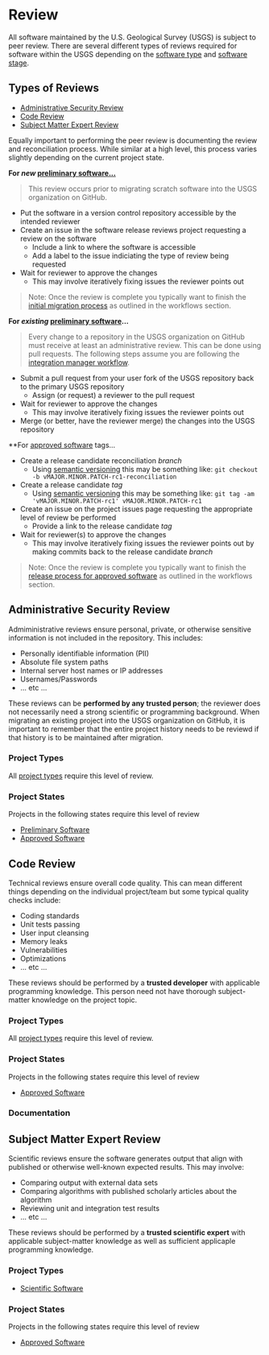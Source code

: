 Review
======

All software maintained by the U.S. Geological Survey (USGS) is subject to
peer review. There are several different types of reviews required for
software within the USGS depending on the [software type][1] and
[software stage][2].

Types of Reviews
----------------
 - [Administrative Security Review](#administrative-security-review)
 - [Code Review](#code-review)
 - [Subject Matter Expert Review](#subject-matter-expert-review)

Equally important to performing the peer review is documenting the review and
reconciliation process. While similar at a high level, this process varies
slightly depending on the current project state.

**For _new_ [preliminary software...][3]**

> This review occurs prior to migrating scratch software into the USGS
> organization on GitHub.

 - Put the software in a version control repository accessible by the intended
   reviewer
 - Create an issue in the software release reviews project requesting
   a review on the software
   - Include a link to where the software is accessible
   - Add a label to the issue indiciating the type of review being requested
 - Wait for reviewer to approve the changes
   - This may involve iteratively fixing issues the reviewer points out

> Note: Once the review is complete you typically want to finish the
> [initial migration process][4] as outlined in the workflows section.

**For _existing_ [preliminary software][3]...**

> Every change to a repository in the USGS organization on GitHub must receive
> at least an administrative review. This can be done using pull requests. The
> following steps assume you are following the
> [integration manager workflow][5].

 - Submit a pull request from your user fork of the USGS repository back to
   the primary USGS repository
   - Assign (or request) a reviewer to the pull request
 - Wait for reviewer to approve the changes
   - This may involve iteratively fixing issues the reviewer points out
 - Merge (or better, have the reviewer merge) the changes into the USGS
   repository

**For [approved software][6] tags...

 - Create a release candidate reconciliation _branch_
   - Using [semantic versioning][7] this may be something like:
     `git checkout -b vMAJOR.MINOR.PATCH-rc1-reconciliation`
 - Create a release candidate _tag_
   - Using [semantic versioning][7] this may be something like:
     `git tag -am 'vMAJOR.MINOR.PATCH-rc1' vMAJOR.MINOR.PATCH-rc1`
 - Create an issue on the project issues page requesting the appropriate level
   of review be performed
   - Provide a link to the release candidate _tag_
 - Wait for reviewer(s) to approve the changes
   - This may involve iteratively fixing issues the reviewer points out by
     making commits back to the release candidate _branch_

> Note: Once the review is complete you typically want to finish the
> [release process for approved software][8] as outlined in the workflows
> section.


Administrative Security Review
------------------------------

Admiministrative reviews ensure personal, private, or otherwise sensitive
information is not included in the repository. This includes:

 - Personally identifiable information (PII)
 - Absolute file system paths
 - Internal server host names or IP addresses
 - Usernames/Passwords
 - ... etc ...

These reviews can be **performed by any trusted person**; the reviewer does
not necessarily need a strong scientific or programming background. When
migrating an existing project into the USGS organization on GitHub, it is
important to remember that the entire project history needs to be reviewd if
that history is to be maintained after migration.

### Project Types

All [project types][1] require this level of review.

### Project States

Projects in the following states require this level of review

 - [Preliminary Software][9]
 - [Approved Software][6]


Code Review
-----------

Technical reviews ensure overall code quality. This can mean different
things depending on the individual project/team but some typical quality
checks include:

 - Coding standards
 - Unit tests passing
 - User input cleansing
 - Memory leaks
 - Vulnerabilities
 - Optimizations
 - ... etc ...

These reviews should be performed by a **trusted developer** with applicable
programming knowledge. This person need not have thorough subject-matter
knowledge on the project topic.

### Project Types

All [project types][1] require this level of review.

### Project States

Projects in the following states require this level of review

 - [Approved Software][6]

### Documentation


Subject Matter Expert Review
----------------------------

Scientific reviews ensure the software generates output that align with
published or otherwise well-known expected results. This may involve:

 - Comparing output with external data sets
 - Comparing algorithms with published scholarly articles about the algorithm
 - Reviewing unit and integration test results
 - ... etc ...

These reviews should be performed by a **trusted scientific expert** with
applicable subject-matter knowledge as well as sufficient applicaple
programming knowledge.

### Project Types

 - [Scientific Software][10]

### Project States

Projects in the following states require this level of review

 - [Approved Software][6]



[1]: ./types.md
[2]: ./stages.md
[3]: ./stages.md#preliminary-software
[4]: ./releases.md#preliminary-software-initial-migration
[5]: ./workflow.md
[6]: ./stages.md#approved-software
[7]: http://semver.org/
[8]: ./releases.md#approved-software-release
[9]: ./stages.md#preliminary-software
[10]: ./types.md#scientific-software

